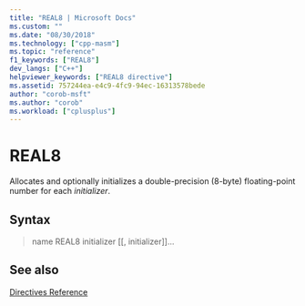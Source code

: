 ```yaml
---
title: "REAL8 | Microsoft Docs"
ms.custom: ""
ms.date: "08/30/2018"
ms.technology: ["cpp-masm"]
ms.topic: "reference"
f1_keywords: ["REAL8"]
dev_langs: ["C++"]
helpviewer_keywords: ["REAL8 directive"]
ms.assetid: 757244ea-e4c9-4fc9-94ec-16313578bede
author: "corob-msft"
ms.author: "corob"
ms.workload: ["cplusplus"]
---
```

# REAL8

Allocates and optionally initializes a double-precision (8-byte) floating-point number for each *initializer*.

## Syntax

> name REAL8 initializer [[, initializer]]...

## See also

[Directives Reference](../../assembler/masm/directives-reference.md)<br/>